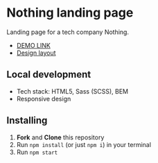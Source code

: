 # Nothing landing page
Landing page for a tech company Nothing.
- [DEMO LINK](https://desevoker.github.io/layout_landing-page/)
- [Design layout](https://www.figma.com/file/DtkQmQ797hk0nI4KfMi2Uq/BOSE-New-Version?node-id=6802-139)

## Local development
- Tech stack: HTML5, Sass (SCSS), BEM
- Responsive design

## Installing
1. **Fork** and **Clone** this repository
3. Run `npm install` (or just `npm i`) in your terminal
4. Run `npm start`
